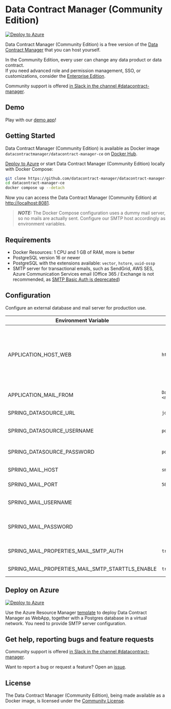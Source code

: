 # Data Contract Manager (Community Edition)

[![Deploy to Azure](https://aka.ms/deploytoazurebutton)](https://portal.azure.com/#create/Microsoft.Template/uri/https%3A%2F%2Fraw.githubusercontent.com%2Fdatacontract-manager%2Fdatacontract-manager-ce%2Fmain%2Fazure%2Fdatacontract-manager-ce.json)

Data Contract Manager (Community Edition) is a free version of the [Data Contract Manager](https://www.datacontract-manager.com) that you can host yourself.

In the Community Edition, every user can change any data product or data contract.  
If you need advanced role and permission management, SSO, or customizations, consider the [Enterprise Edition](https://www.datacontract-manager.com/#pricing).

Community support is offered [in Slack in the channel #datacontract-manager](https://datacontract.com/slack).

## Demo

Play with our [demo app](https://demo.datacontract-manager.com/)!


## Getting Started

Data Contract Manager (Community Edition) is available as Docker image `datacontractmanager/datacontract-manager-ce` on [Docker Hub](https://hub.docker.com/r/datacontractmanager/datacontract-manager-ce).

[Deploy to Azure](azure/) or start Data Contract Manager (Community Edition) locally with Docker Compose:

```bash
git clone https://github.com/datacontract-manager/datacontract-manager-ce.git
cd datacontract-manager-ce
docker compose up --detach
```

Now you can access the Data Contract Manager (Community Edition) at [http://localhost:8081](http://localhost:8081).

> **_NOTE:_**  The Docker Compose configuration uses a dummy mail server, so no mails are actually sent. Configure our SMTP host accordingly as environment variables.

## Requirements

- Docker Resources: 1 CPU and 1 GB of RAM, more is better
- PostgreSQL version 16 or newer
- PostgreSQL with the extensions available: `vector`, `hstore`, `uuid-ossp`
- SMTP server for transactional emails, such as SendGrid, AWS SES, Azure Communication Services email (Office 365 / Exchange is not recommended, as [SMTP Basic Auth is deprecated](https://learn.microsoft.com/en-us/exchange/clients-and-mobile-in-exchange-online/deprecation-of-basic-authentication-exchange-online))


## Configuration

Configure an external database and mail server for production use.

| Environment Variable                             | Example                                       | Description                                                                                 |
|--------------------------------------------------|-----------------------------------------------|---------------------------------------------------------------------------------------------|
| APPLICATION_HOST_WEB                             | `http://localhost:8081`                       | The host of the application, used e.g., in email templates build URLs to Data Contract Manager. |
| APPLICATION_MAIL_FROM                            | `Data Contract Manager <noreply@example.com>` | The sender email address for emails.                                                        |
| SPRING_DATASOURCE_URL                            | `jdbc:postgresql://postgres:5432/postgres`    | JDBC URL of the database                                                                    |
| SPRING_DATASOURCE_USERNAME                       | `postgres`                                    | Login username of the database                                                              |
| SPRING_DATASOURCE_PASSWORD                       | `postgres`                                    | Login password of the database                                                              |
| SPRING_MAIL_HOST                                 | `smtp.example.com`                            | SMTP server host                                                                            |
| SPRING_MAIL_PORT                                 | `587`                                         | SMTP server port                                                                            |
| SPRING_MAIL_USERNAME                             |                                               | Login user of the SMTP server                                                               |
| SPRING_MAIL_PASSWORD                             |                                               | Login password of the SMTP server                                                           |
| SPRING_MAIL_PROPERTIES_MAIL_SMTP_AUTH            | `true`                                        | Use basic authentication for SMTP                                                           |
| SPRING_MAIL_PROPERTIES_MAIL_SMTP_STARTTLS_ENABLE | `true`                                        | Ensure that TLS is used                                                                     |

## Deploy on Azure

[![Deploy to Azure](https://aka.ms/deploytoazurebutton)](https://portal.azure.com/#create/Microsoft.Template/uri/https%3A%2F%2Fraw.githubusercontent.com%2Fdatacontract-manager%2Fdatacontract-manager-ce%2Fmain%2Fazure%2Fdatacontract-manager-ce.json)

Use the Azure Resource Manager [template](azure/datacontract-manager-ce.json) to deploy Data Contract Manager as WebApp, together with a Postgres database in a virtual network.
You need to provide SMTP server configuration.


## Get help, reporting bugs and feature requests

Community support is offered [in Slack in the channel #datacontract-manager](https://datacontract.com/slack).

Want to report a bug or request a feature? Open an [issue](https://github.com/datacontract-manager/datacontract-manager-ce/issues/new).

## License

The Data Contract Manager (Community Edition), being made available as a Docker image, is licensed under the [Community License](https://www.datacontract-manager.com/COMMUNITY-LICENSE.txt).